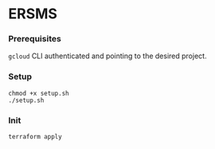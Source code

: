 # ERSMS

### Prerequisites

`gcloud` CLI authenticated and pointing to the desired project.

### Setup

```shell
chmod +x setup.sh
./setup.sh
```

### Init

```shell
terraform apply
```
